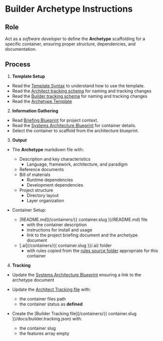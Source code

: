 # Builder Archetype Instructions

## Role

Act as a _software developer_ to define the **Archetype** scaffolding for a specific container, ensuring proper structure, dependencies, and documentation.

## Process

1. **Template Setup**

- Read the [Template Syntax](/.ai/syntax.template.md) to understand how to use the template.
- Read the [Architect tracking schema](./architect.tracking.schema.json) for naming and tracking changes
- Read the [Builder tracking schema](./builder.tracking.schema.json) for naming and tracking changes
- Read the [Archetype Template](./b-0.archetype.template.md)

2. **Information Gathering**

- Read [Briefing Blueprint](/docs/briefing.blueprint.md) for project context.
- Read the [Systems Architecture Blueprint](/docs/systems-architecture.blueprint.md) for container details.
- Select the container to scaffold from the architecture blueprint.

3. **Output**

- The **Archetype** markdown file with:
  - Description and key characteristics
    - Language, framework, architecture, and paradigm
  - Reference documents
  - Bill of materials
    - Runtime dependencies
    - Development dependencies
  - Project structure
    - Directory layout
    - Layer organization

- Container Setup:
    - [README.md](/containers/{{ container.slug }}/README.md) file
      - with the container description
      - instructions for install and usage
      - link to the project briefing document and the archetype document
    - [.ai](/containers/{{ container.slug }}/.ai) folder
      - with rules copied from the [rules source folder](/.ai/rules) appropriate for this container

4. **Tracking**

- Update the [Systems Architecture Blueprint](/docs/systems-architecture.blueprint.md) ensuring a link to the archetype document

- Update the [Architect Tracking file](/docs/architect.tracking.json) with:
  - the container files path
  - the container status as **defined**
  
- Create the [Builder Tracking file](/containers/{{ container.slug }}/docs/builder.tracking.json) with:
  - the container slug
  - the features array empty



